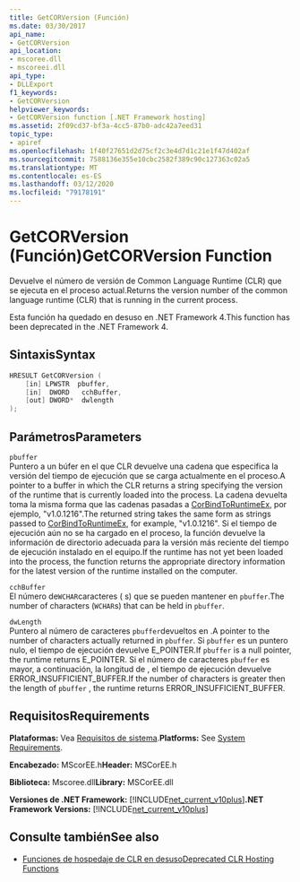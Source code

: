 ```yaml
---
title: GetCORVersion (Función)
ms.date: 03/30/2017
api_name:
- GetCORVersion
api_location:
- mscoree.dll
- mscoreei.dll
api_type:
- DLLExport
f1_keywords:
- GetCORVersion
helpviewer_keywords:
- GetCORVersion function [.NET Framework hosting]
ms.assetid: 2f09cd37-bf3a-4cc5-87b0-adc42a7eed31
topic_type:
- apiref
ms.openlocfilehash: 1f40f27651d2d75cf2c3e4d7d1c21e1f47d402af
ms.sourcegitcommit: 7588136e355e10cbc2582f389c90c127363c02a5
ms.translationtype: MT
ms.contentlocale: es-ES
ms.lasthandoff: 03/12/2020
ms.locfileid: "79178191"
---
```

# <a name="getcorversion-function"></a><span data-ttu-id="04783-102">GetCORVersion (Función)</span><span class="sxs-lookup"><span data-stu-id="04783-102">GetCORVersion Function</span></span>
<span data-ttu-id="04783-103">Devuelve el número de versión de Common Language Runtime (CLR) que se ejecuta en el proceso actual.</span><span class="sxs-lookup"><span data-stu-id="04783-103">Returns the version number of the common language runtime (CLR) that is running in the current process.</span></span>  
  
 <span data-ttu-id="04783-104">Esta función ha quedado en desuso en .NET Framework 4.</span><span class="sxs-lookup"><span data-stu-id="04783-104">This function has been deprecated in the .NET Framework 4.</span></span>  
  
## <a name="syntax"></a><span data-ttu-id="04783-105">Sintaxis</span><span class="sxs-lookup"><span data-stu-id="04783-105">Syntax</span></span>  
  
```cpp  
HRESULT GetCORVersion (  
    [in] LPWSTR  pbuffer,  
    [in]  DWORD   cchBuffer,
    [out] DWORD*  dwlength  
);
```  
  
## <a name="parameters"></a><span data-ttu-id="04783-106">Parámetros</span><span class="sxs-lookup"><span data-stu-id="04783-106">Parameters</span></span>  
 `pbuffer`  
 <span data-ttu-id="04783-107">Puntero a un búfer en el que CLR devuelve una cadena que especifica la versión del tiempo de ejecución que se carga actualmente en el proceso.</span><span class="sxs-lookup"><span data-stu-id="04783-107">A pointer to a buffer in which the CLR returns a string specifying the version of the runtime that is currently loaded into the process.</span></span> <span data-ttu-id="04783-108">La cadena devuelta toma la misma forma que las cadenas pasadas a [CorBindToRuntimeEx](../../../../docs/framework/unmanaged-api/hosting/corbindtoruntimeex-function.md), por ejemplo, "v1.0.1216".</span><span class="sxs-lookup"><span data-stu-id="04783-108">The returned string takes the same form as strings passed to [CorBindToRuntimeEx](../../../../docs/framework/unmanaged-api/hosting/corbindtoruntimeex-function.md), for example, "v1.0.1216".</span></span> <span data-ttu-id="04783-109">Si el tiempo de ejecución aún no se ha cargado en el proceso, la función devuelve la información de directorio adecuada para la versión más reciente del tiempo de ejecución instalado en el equipo.</span><span class="sxs-lookup"><span data-stu-id="04783-109">If the runtime has not yet been loaded into the process, the function returns the appropriate directory information for the latest version of the runtime installed on the computer.</span></span>  
  
 `cchBuffer`  
 <span data-ttu-id="04783-110">El número de`WCHAR`caracteres ( s) que se pueden mantener en `pbuffer`.</span><span class="sxs-lookup"><span data-stu-id="04783-110">The number of characters (`WCHAR`s) that can be held in `pbuffer`.</span></span>  
  
 `dwLength`  
 <span data-ttu-id="04783-111">Puntero al número de caracteres `pbuffer`devueltos en .</span><span class="sxs-lookup"><span data-stu-id="04783-111">A pointer to the number of characters actually returned in `pbuffer`.</span></span> <span data-ttu-id="04783-112">Si `pbuffer` es un puntero nulo, el tiempo de ejecución devuelve E_POINTER.</span><span class="sxs-lookup"><span data-stu-id="04783-112">If `pbuffer` is a null pointer, the runtime returns E_POINTER.</span></span> <span data-ttu-id="04783-113">Si el número de caracteres `pbuffer` es mayor, a continuación, la longitud de , el tiempo de ejecución devuelve ERROR_INSUFFICIENT_BUFFER.</span><span class="sxs-lookup"><span data-stu-id="04783-113">If the number of characters is greater then the length of `pbuffer` , the runtime returns ERROR_INSUFFICIENT_BUFFER.</span></span>  
  
## <a name="requirements"></a><span data-ttu-id="04783-114">Requisitos</span><span class="sxs-lookup"><span data-stu-id="04783-114">Requirements</span></span>  
 <span data-ttu-id="04783-115">**Plataformas:** Vea [Requisitos de sistema](../../../../docs/framework/get-started/system-requirements.md).</span><span class="sxs-lookup"><span data-stu-id="04783-115">**Platforms:** See [System Requirements](../../../../docs/framework/get-started/system-requirements.md).</span></span>  
  
 <span data-ttu-id="04783-116">**Encabezado:** MScorEE.h</span><span class="sxs-lookup"><span data-stu-id="04783-116">**Header:** MSCorEE.h</span></span>  
  
 <span data-ttu-id="04783-117">**Biblioteca:** Mscoree.dll</span><span class="sxs-lookup"><span data-stu-id="04783-117">**Library:** MSCorEE.dll</span></span>  
  
 <span data-ttu-id="04783-118">**Versiones de .NET Framework:** [!INCLUDE[net_current_v10plus](../../../../includes/net-current-v10plus-md.md)]</span><span class="sxs-lookup"><span data-stu-id="04783-118">**.NET Framework Versions:** [!INCLUDE[net_current_v10plus](../../../../includes/net-current-v10plus-md.md)]</span></span>  
  
## <a name="see-also"></a><span data-ttu-id="04783-119">Consulte también</span><span class="sxs-lookup"><span data-stu-id="04783-119">See also</span></span>

- [<span data-ttu-id="04783-120">Funciones de hospedaje de CLR en desuso</span><span class="sxs-lookup"><span data-stu-id="04783-120">Deprecated CLR Hosting Functions</span></span>](../../../../docs/framework/unmanaged-api/hosting/deprecated-clr-hosting-functions.md)
